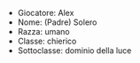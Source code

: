 - Giocatore: Alex
- Nome: (Padre) Solero
- Razza: umano
- Classe: chierico 
- Sottoclasse: dominio della luce